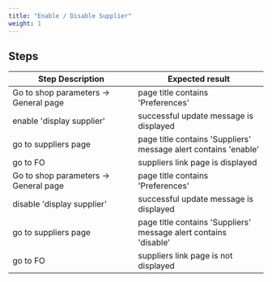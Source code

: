 ```yaml
---
title: "Enable / Disable Supplier"
weight: 1
---
```

## Steps
| Step Description | Expected result |
| ----- | ----- |
| Go to shop parameters -> General page | page title contains 'Preferences' |
| enable 'display supplier' | successful update message is displayed |
| go to suppliers page | page title contains 'Suppliers'<br>message alert contains 'enable' |
| go to FO | suppliers link page is displayed |
| Go to shop parameters -> General page | page title contains 'Preferences' |
| disable 'display supplier' | successful update message is displayed |
| go to suppliers page | page title contains 'Suppliers'<br>message alert contains 'disable' |
| go to FO | suppliers link page is not displayed |
